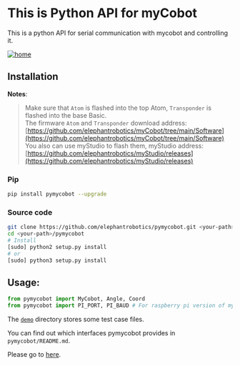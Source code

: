 # This is Python API for myCobot

This is a python API for serial communication with mycobot and controlling it.

[![home](./f3-min2.jpg)](https://www.elephantrobotics.com/en/myCobot-en/)

## Installation

**Notes**:

> Make sure that `Atom` is flashed into the top Atom, `Transponder` is flashed into the base Basic. <br>
> The firmware `Atom` and `Transponder` download address: [https://github.com/elephantrobotics/myCobot/tree/main/Software](https://github.com/elephantrobotics/myCobot/tree/main/Software)<br>
> You also can use myStudio to flash them, myStudio address: [https://github.com/elephantrobotics/myStudio/releases](https://github.com/elephantrobotics/myStudio/releases)

### Pip

```bash
pip install pymycobot --upgrade
```

<!--
**Notes:**

> Now only the version is `Atom2.4` or later is supported. If you use an earlier version, please install `pymycobot 1.0.7`.

```bash
pip install pymycobot==1.0.7 --user
```
-->

### Source code

```bash
git clone https://github.com/elephantrobotics/pymycobot.git <your-path>
cd <your-path>/pymycobot
# Install
[sudo] python2 setup.py install
# or
[sudo] python3 setup.py install
```

## Usage:

```python
from pymycobot import MyCobot, Angle, Coord
from pymycobot import PI_PORT, PI_BAUD # For raspberry pi version of mycobot.
```

The [`demo`](./demo) directory stores some test case files.

You can find out which interfaces pymycobot provides in `pymycobot/README.md`.

Please go to [here](./docs/README.md).
